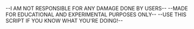 --I AM NOT RESPONSIBLE FOR ANY DAMAGE DONE BY USERS--
--MADE FOR EDUCATIONAL AND EXPERIMENTAL PURPOSES ONLY--
--USE THIS SCRIPT IF YOU KNOW WHAT YOU'RE DOING!--

